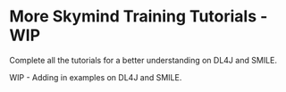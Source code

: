 # More Skymind Training Tutorials - WIP
Complete all the tutorials for a better understanding on DL4J and SMILE.

WIP - Adding in examples on DL4J and SMILE.
